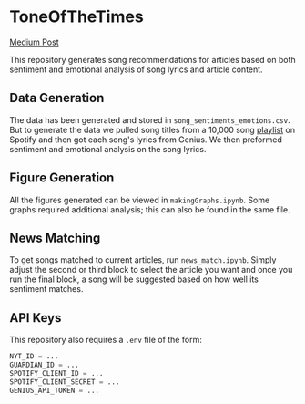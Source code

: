 # ToneOfTheTimes

[Medium Post](https://medium.com/@mhollis_2953/tone-of-the-times-b9c8ee438a20)

This repository generates song recommendations for articles based on both sentiment and emotional analysis of song lyrics and article content.

## Data Generation

The data has been generated and stored in `song_sentiments_emotions.csv`. But to generate the data we pulled song titles from a 10,000 song [playlist](https://open.spotify.com/playlist/4xHmVFfa1xBKaCBrefgVRv) on Spotify and then got each song's lyrics from Genius. We then preformed sentiment and emotional analysis on the song lyrics.

## Figure Generation

All the figures generated can be viewed in `makingGraphs.ipynb`. Some graphs required additional analysis; this can also be found in the same file.

## News Matching

To get songs matched to current articles, run `news_match.ipynb`. Simply adjust the second or third block to select the article you want and once you run the final block, a song will be suggested based on how well its sentiment matches.

## API Keys
This repository also requires a `.env` file of the form:

```python
NYT_ID = ...
GUARDIAN_ID = ...
SPOTIFY_CLIENT_ID = ...
SPOTIFY_CLIENT_SECRET = ...
GENIUS_API_TOKEN = ...
```
